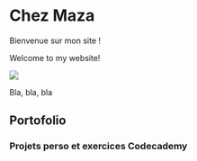 <html>

<body>
    <h1>Chez Maza</h1>
      <p>Bienvenue sur mon site !</p>
      <p>Welcome to my website!</p>
      <img src="https://content.codecademy.com/articles/github-pages-via-web-app/happy-ice-cream.gif" />
      <p>Bla, bla, bla</p>
    <h2>Portofolio</h2>
    <h3>Projets perso et exercices Codecademy</h3>
</body>

</html>
